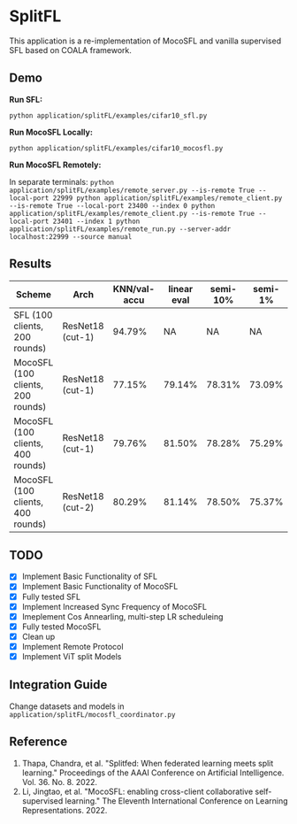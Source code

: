 # SplitFL

This application is a re-implementation of MocoSFL and vanilla supervised SFL based on COALA framework.

## Demo

**Run SFL:**

`
python application/splitFL/examples/cifar10_sfl.py
`

**Run MocoSFL Locally:**

`
python application/splitFL/examples/cifar10_mocosfl.py
`

**Run MocoSFL Remotely:**

In separate terminals:
`
python application/splitFL/examples/remote_server.py --is-remote True --local-port 22999
python application/splitFL/examples/remote_client.py --is-remote True --local-port 23400 --index 0
python application/splitFL/examples/remote_client.py --is-remote True --local-port 23401 --index 1
python application/splitFL/examples/remote_run.py --server-addr localhost:22999 --source manual
`

## Results


| Scheme| Arch | KNN/val-accu | linear eval | semi-10% | semi-1% | 
| -------------------- | ------------| ------- |------- |------- |------- |
| SFL (100 clients, 200 rounds)| ResNet18 (cut-1) |  94.79% | NA | NA | NA |
| MocoSFL (100 clients, 200 rounds)| ResNet18 (cut-1) |  77.15% | 79.14% | 78.31% | 73.09% |
| MocoSFL (100 clients, 400 rounds)| ResNet18 (cut-1) |  79.76% | 81.50% | 78.28% | 75.29% |
| MocoSFL (100 clients, 400 rounds)| ResNet18 (cut-2) |  80.29% | 81.14% | 78.50% | 75.37% |

## TODO
- [x] Implement Basic Functionality of SFL
- [x] Implement Basic Functionality of MocoSFL
- [x] Fully tested SFL
- [x] Implement Increased Sync Frequency of MocoSFL
- [x] Imeplement Cos Annearling, multi-step LR scheduleing
- [x] Fully tested MocoSFL
- [x] Clean up
- [x] Implement Remote Protocol
- [x] Implement ViT split Models

## Integration Guide

Change datasets and models in `application/splitFL/mocosfl_coordinator.py`



## Reference
1. Thapa, Chandra, et al. "Splitfed: When federated learning meets split learning." Proceedings of the AAAI Conference on Artificial Intelligence. Vol. 36. No. 8. 2022.
2. Li, Jingtao, et al. "MocoSFL: enabling cross-client collaborative self-supervised learning." The Eleventh International Conference on Learning Representations. 2022.
